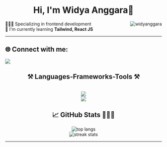 <h1 align="center">
  Hi, I'm Widya Anggara👋
</h1>

<img src="https://komarev.com/ghpvc/?username=widyanggaraa&label=Profile%20Views&color=0e75b6&style=for-the-badge" align='right' alt="widyanggara" />

🧑🏻‍💻 Specializing in frontend development</br>
🌱 I'm currently learning **Tailwind, React JS**
<hr>

## 🌐 Connect with me:
<a href="https://www.linkedin.com/in/widyanggara" target="_blank">
    <img src="https://img.shields.io/badge/LinkedIn-0077B5?style=for-the-badge&logo=linkedin&logoColor=white" target="_blank" />
</a>

<h2 align="center">⚒️ Languages-Frameworks-Tools ⚒️</h2>
<br/>
<div align="center">
    <img src="https://skillicons.dev/icons?i=html,css,javascript,bootstrap,tailwind,react,scss" /><br>
    <img src="https://skillicons.dev/icons?i=python,cpp,php,mysql,github,vscode,figma,git" /><br>
</div>

<h2 align="center">📈 GitHub Stats 🧑🏻‍💻</h2>
<div align="center">
  <img src="https://github-readme-stats-salesp07.vercel.app/api/top-langs/?username=widyanggaraa&hide=HTML&langs_count=8&layout=compact&theme=react&border_radius=10&size_weight=0.5&count_weight=0.5&exclude_repo=github-readme-stats" alt="top langs" />
  <br>
  <img src="https://github-readme-streak-stats-salesp07.vercel.app/?user=widyanggaraa&count_private=true&theme=react&border_radius=10" alt="streak stats"/>
</div>


<hr>
